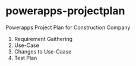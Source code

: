 # powerapps-projectplan
Powerapps Project Plan for Construction Company

1) Requirement Gaithering
2) Use-Case
3) Changes to Use-Caase
4) Test Plan 
